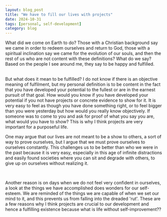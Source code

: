 ```yaml
---
layout: blog_post
title: "We have to fill our lives with projects"
date: 2024-10-31
tags: [personal, self-development]
category: blog
---
```


What did we come on Earth to do? Those with a Christian background say we came in order to redeem ourselves and return to God, those with a spiritual inclination say we came for the evolution of our souls, and then the rest of us who are not content with these definitions? What do we say? Based on the people I see around me, they say to be happy and fulfilled.

<br>
But what does it mean to be fulfilled? I do not know if there is an objective meaning of fulfilment, but my personal definition is to be content in the fact that you have developed your potential to the fullest or are in the earnest pursuit of that goal. How would you know if you have developed your potential if you not have projects or concrete evidence to show for it. It is very easy to feel as though you have done something right, or to feel bigger than you were yesterday but how would you really know objectively. If someone was to come to you and ask for proof of what you say you are, what would you have to show? This is why I think projects are very important for a purposeful life.

<br>

One may argue that our lives are not meant to be a show to others, a sort of way to prove ourselves, but I argue that we must prove ourselves to ourselves constantly. This challenges us to be better than who we were in the past because it is very easy, especially in this age of infinite distractions and easily found societies where you can sit and degrade with others, to give up on ourselves without realizing it.

<br>

Another reason is on days when we do not feel very confident in ourselves, a look at the things we have accomplished does wonders for our self-esteem. We are reminded of the things we are capable of when we set our mind to it, and this prevents us from falling into the dreaded 'rut'.
These are a few reasons why I think projects are crucial to our development and hence a fulfilling existence because what is life without self-improvement??


